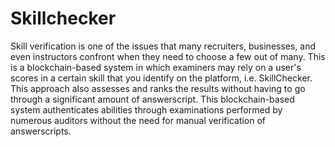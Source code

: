 # Skillchecker

Skill verification is one of the issues that many recruiters, businesses, and even instructors confront when they need to choose a few out of many.
This is a blockchain-based system in which examiners may rely on a user's scores in a certain skill that you identify on the platform, i.e. SkillChecker. This approach also assesses and ranks the results without having to go through a significant amount of answerscript. 
This blockchain-based system authenticates abilities through examinations performed by numerous auditors without the need for manual verification of answerscripts.
